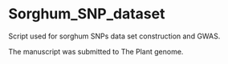 # Sorghum_SNP_dataset
Script used for sorghum SNPs data set construction and GWAS.

The manuscript was submitted to The Plant genome.
